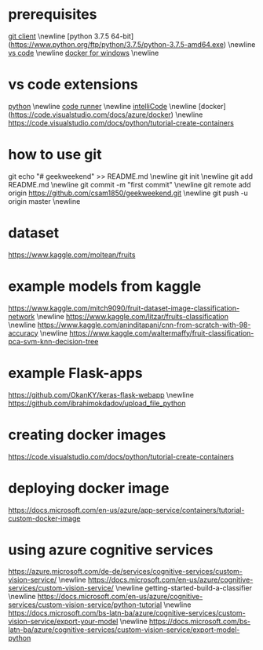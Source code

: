 # prerequisites
[git client](https://git-scm.com/download/win) \newline
[python 3.7.5 64-bit] (https://www.python.org/ftp/python/3.7.5/python-3.7.5-amd64.exe) \newline
[vs code](https://code.visualstudio.com/download#) \newline
[docker for windows](https://docs.docker.com/docker-for-windows/install/) \newline

# vs code extensions
[python](https://marketplace.visualstudio.com/items?itemName=ms-python.python) \newline
[code runner](https://marketplace.visualstudio.com/items?itemName=formulahendry.code-runner) \newline
[intelliCode](https://visualstudio.microsoft.com/de/services/intellicode/) \newline
[docker] (https://code.visualstudio.com/docs/azure/docker) \newline
https://code.visualstudio.com/docs/python/tutorial-create-containers

# how to use git
git echo "# geekweekend" >> README.md \newline
git init \newline
git add README.md \newline
git commit -m "first commit" \newline
git remote add origin https://github.com/csam1850/geekweekend.git \newline
git push -u origin master \newline

# dataset
https://www.kaggle.com/moltean/fruits

# example models from kaggle
https://www.kaggle.com/mitch9090/fruit-dataset-image-classification-network \newline
https://www.kaggle.com/litzar/fruits-classification \newline
https://www.kaggle.com/aninditapani/cnn-from-scratch-with-98-accuracy \newline
https://www.kaggle.com/waltermaffy/fruit-classification-pca-svm-knn-decision-tree 

# example Flask-apps
https://github.com/OkanKY/keras-flask-webapp \newline
https://github.com/ibrahimokdadov/upload_file_python

# creating docker images
https://code.visualstudio.com/docs/python/tutorial-create-containers

# deploying docker image
https://docs.microsoft.com/en-us/azure/app-service/containers/tutorial-custom-docker-image

# using azure cognitive services
https://azure.microsoft.com/de-de/services/cognitive-services/custom-vision-service/ \newline
https://docs.microsoft.com/en-us/azure/cognitive-services/custom-vision-service/ \newline getting-started-build-a-classifier \newline
https://docs.microsoft.com/en-us/azure/cognitive-services/custom-vision-service/python-tutorial \newline
https://docs.microsoft.com/bs-latn-ba/azure/cognitive-services/custom-vision-service/export-your-model \newline
https://docs.microsoft.com/bs-latn-ba/azure/cognitive-services/custom-vision-service/export-model-python
